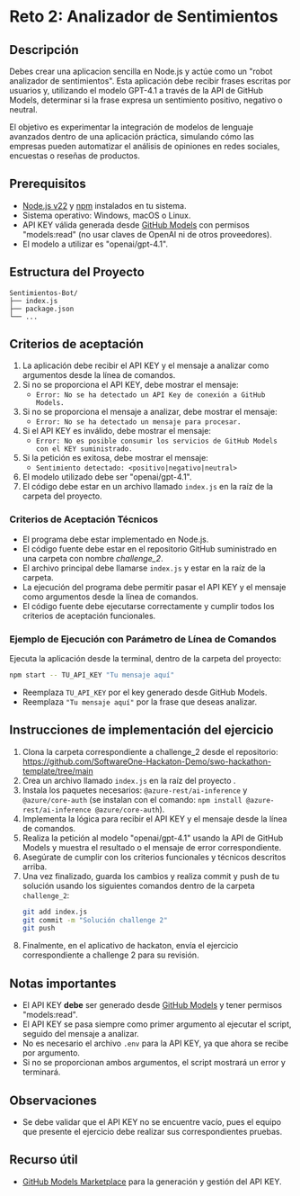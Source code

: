 
# Reto 2: Analizador de Sentimientos


## Descripción

Debes crear una aplicacion sencilla en Node.js y actúe como un "robot analizador de sentimientos". Esta aplicación debe recibir frases escritas por usuarios y, utilizando el modelo GPT-4.1 a través de la API de GitHub Models, determinar si la frase expresa un sentimiento positivo, negativo o neutral.

El objetivo es experimentar la integración de modelos de lenguaje avanzados dentro de una aplicación práctica, simulando cómo las empresas pueden automatizar el análisis de opiniones en redes sociales, encuestas o reseñas de productos.

## Prerequisitos

- [Node.js v22](https://nodejs.org/en/download) y [npm](https://docs.npmjs.com/downloading-and-installing-node-js-and-npm) instalados en tu sistema.
- Sistema operativo: Windows, macOS o Linux.
- API KEY válida generada desde [GitHub Models](https://github.com/marketplace/models) con permisos "models:read" (no usar claves de OpenAI ni de otros proveedores).
- El modelo a utilizar es "openai/gpt-4.1".

## Estructura del Proyecto

```
Sentimientos-Bot/
├── index.js
├── package.json
└── ...
```

## Criterios de aceptación

1. La aplicación debe recibir el API KEY y el mensaje a analizar como argumentos desde la línea de comandos.
2. Si no se proporciona el API KEY, debe mostrar el mensaje:
   - `Error: No se ha detectado un API Key de conexión a GitHub Models.`
3. Si no se proporciona el mensaje a analizar, debe mostrar el mensaje:
   - `Error: No se ha detectado un mensaje para procesar.`
4. Si el API KEY es inválido, debe mostrar el mensaje:
   - `Error: No es posible consumir los servicios de GitHub Models con el KEY suministrado.`
5. Si la petición es exitosa, debe mostrar el mensaje:
   - `Sentimiento detectado: <positivo|negativo|neutral>`
6. El modelo utilizado debe ser "openai/gpt-4.1".
7. El código debe estar en un archivo llamado `index.js` en la raíz de la carpeta del proyecto.

### Criterios de Aceptación Técnicos
- El programa debe estar implementado en Node.js.
- El código fuente debe estar en el repositorio GitHub suministrado en una carpeta con nombre _challenge_2_.
- El archivo principal debe llamarse `index.js` y estar en la raíz de la carpeta.
- La ejecución del programa debe permitir pasar el API KEY y el mensaje como argumentos desde la línea de comandos.
- El código fuente debe ejecutarse correctamente y cumplir todos los criterios de aceptación funcionales.

### Ejemplo de Ejecución con Parámetro de Línea de Comandos

Ejecuta la aplicación desde la terminal, dentro de la carpeta del proyecto:

```sh
npm start -- TU_API_KEY "Tu mensaje aquí"
```

- Reemplaza `TU_API_KEY` por el key generado desde GitHub Models.
- Reemplaza `"Tu mensaje aquí"` por la frase que deseas analizar.

## Instrucciones de implementación del ejercicio

1. Clona la carpeta correspondiente a challenge_2 desde el repositorio:
   https://github.com/SoftwareOne-Hackaton-Demo/swo-hackathon-template/tree/main
2. Crea un archivo llamado `index.js` en la raíz del proyecto .
3. Instala los paquetes necesarios: `@azure-rest/ai-inference` y `@azure/core-auth` (se instalan con el comando: `npm install @azure-rest/ai-inference @azure/core-auth`).
4. Implementa la lógica para recibir el API KEY y el mensaje desde la línea de comandos.
5. Realiza la petición al modelo "openai/gpt-4.1" usando la API de GitHub Models y muestra el resultado o el mensaje de error correspondiente.
6. Asegúrate de cumplir con los criterios funcionales y técnicos descritos arriba.
7. Una vez finalizado, guarda los cambios y realiza commit y push de tu solución usando los siguientes comandos dentro de la carpeta `challenge_2`:
   ```sh
   git add index.js
   git commit -m "Solución challenge 2"
   git push
   ```
8. Finalmente, en el aplicativo de hackaton, envía el ejercicio correspondiente a challenge 2 para su revisión.

## Notas importantes
- El API KEY **debe** ser generado desde [GitHub Models](https://github.com/marketplace/models) y tener permisos "models:read".
- El API KEY se pasa siempre como primer argumento al ejecutar el script, seguido del mensaje a analizar.
- No es necesario el archivo `.env` para la API KEY, ya que ahora se recibe por argumento.
- Si no se proporcionan ambos argumentos, el script mostrará un error y terminará.

## Observaciones
- Se debe validar que el API KEY no se encuentre vacío, pues el equipo que presente el ejercicio debe realizar sus correspondientes pruebas.

## Recurso útil
- [GitHub Models Marketplace](https://github.com/marketplace/models) para la generación y gestión del API KEY.

